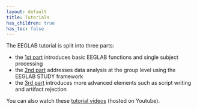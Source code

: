 ```yaml
---
layout: default
title: Tutorials
has_children: true
has_toc: false
---
```



The EEGLAB tutorial is split into three parts: 

  - the [1st part](/tutorials/single-subject) introduces basic EEGLAB functions and single subject processing
  - the [2nd part]() addresses data analysis at the group level using the EEGLAB STUDY framework
  - the [3rd part]() introduces more advanced elements such as script writing and artifact rejection
  
  You can also watch these [tutorial videos](/tutorials/youtube_tutorial.html) (hosted on Youtube).  
    
      


